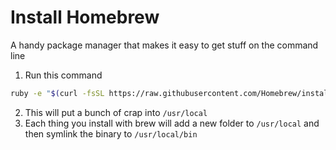 Install Homebrew
=================

A handy package manager that makes it easy to get stuff on the command line

1. Run this command

  ```bash
  ruby -e "$(curl -fsSL https://raw.githubusercontent.com/Homebrew/install/master/install)"
  ```

2. This will put a bunch of crap into `/usr/local`
3. Each thing you install with brew will add a new folder to `/usr/local` and then symlink the binary to `/usr/local/bin`